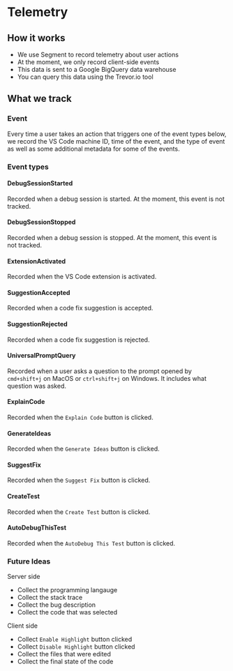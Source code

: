 # Telemetry

## How it works

- We use Segment to record telemetry about user actions
- At the moment, we only record client-side events
- This data is sent to a Google BigQuery data warehouse
- You can query this data using the Trevor.io tool

## What we track

### Event

Every time a user takes an action that triggers one of the event types below,
we record the VS Code machine ID, time of the event, and the type of event as
well as some additional metadata for some of the events.

### Event types

#### DebugSessionStarted

Recorded when a debug session is started. At the moment,
this event is not tracked.

#### DebugSessionStopped

Recorded when a debug session is stopped. At the moment,
this event is not tracked.

#### ExtensionActivated

Recorded when the VS Code extension is activated.

#### SuggestionAccepted

Recorded when a code fix suggestion is accepted.

#### SuggestionRejected

Recorded when a code fix suggestion is rejected.

#### UniversalPromptQuery

Recorded when a user asks a question to the prompt opened by `cmd+shift+j` 
on MacOS or `ctrl+shift+j` on Windows. It includes what question was asked.

#### ExplainCode

Recorded when the `Explain Code` button is clicked.

#### GenerateIdeas

Recorded when the `Generate Ideas` button is clicked.

#### SuggestFix

Recorded when the `Suggest Fix` button is clicked.

#### CreateTest

Recorded when the `Create Test` button is clicked.

#### AutoDebugThisTest

Recorded when the `AutoDebug This Test` button is clicked.

### Future Ideas

Server side
- Collect the programming langauge
- Collect the stack trace
- Collect the bug description
- Collect the code that was selected

Client side
- Collect `Enable Highlight` button clicked
- Collect `Disable Highlight` button clicked
- Collect the files that were edited
- Collect the final state of the code
